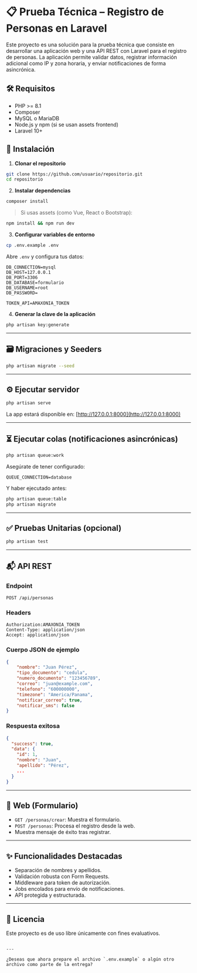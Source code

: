 # 📋 Prueba Técnica – Registro de Personas en Laravel

Este proyecto es una solución para la prueba técnica que consiste en desarrollar una aplicación web y una API REST con Laravel para el registro de personas. La aplicación permite validar datos, registrar información adicional como IP y zona horaria, y enviar notificaciones de forma asincrónica.

## 🛠️ Requisitos

-   PHP >= 8.1
-   Composer
-   MySQL o MariaDB
-   Node.js y npm (si se usan assets frontend)
-   Laravel 10+

## 🚀 Instalación

1. **Clonar el repositorio**

```bash
git clone https://github.com/usuario/repositorio.git
cd repositorio
```

2. **Instalar dependencias**

```bash
composer install
```

> Si usas assets (como Vue, React o Bootstrap):

```bash
npm install && npm run dev
```

3. **Configurar variables de entorno**

```bash
cp .env.example .env
```

Abre `.env` y configura tus datos:

```env
DB_CONNECTION=mysql
DB_HOST=127.0.0.1
DB_PORT=3306
DB_DATABASE=formulario
DB_USERNAME=root
DB_PASSWORD=

TOKEN_API=AMAXONIA_TOKEN
```

4. **Generar la clave de la aplicación**

```bash
php artisan key:generate
```

---

## 🗃️ Migraciones y Seeders

```bash
php artisan migrate --seed
```

---

## ⚙️ Ejecutar servidor

```bash
php artisan serve
```

La app estará disponible en: [http://127.0.0.1:8000](http://127.0.0.1:8000)

---

## ⏳ Ejecutar colas (notificaciones asincrónicas)

```bash
php artisan queue:work
```

Asegúrate de tener configurado:

```env
QUEUE_CONNECTION=database
```

Y haber ejecutado antes:

```bash
php artisan queue:table
php artisan migrate
```

---

## ✅ Pruebas Unitarias (opcional)

```bash
php artisan test
```

---

## 📬 API REST

### Endpoint

```
POST /api/personas
```

### Headers

```
Authorization:AMAXONIA_TOKEN
Content-Type: application/json
Accept: application/json
```

### Cuerpo JSON de ejemplo

```json
{
    "nombre": "Juan Pérez",
    "tipo_documento": "cedula",
    "numero_documento": "123456789",
    "correo": "juan@example.com",
    "telefono": "600000000",
    "timezone": "America/Panama",
    "notificar_correo": true,
    "notificar_sms": false
}
```

### Respuesta exitosa

```json
{
  "success": true,
  "data": {
    "id": 1,
    "nombre": "Juan",
    "apellido": "Pérez",
    ...
  }
}
```

---

## 📝 Web (Formulario)

-   `GET /personas/crear`: Muestra el formulario.
-   `POST /personas`: Procesa el registro desde la web.
-   Muestra mensaje de éxito tras registrar.

---

## ✨ Funcionalidades Destacadas

-   Separación de nombres y apellidos.
-   Validación robusta con Form Requests.
-   Middleware para token de autorización.
-   Jobs encolados para envío de notificaciones.
-   API protegida y estructurada.

---

## 📄 Licencia

Este proyecto es de uso libre únicamente con fines evaluativos.

```

---

¿Deseas que ahora prepare el archivo `.env.example` o algún otro archivo como parte de la entrega?
```
